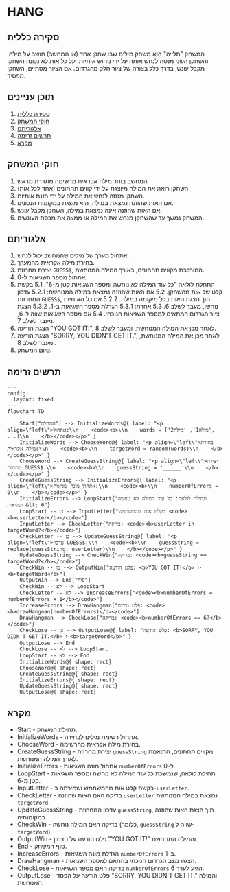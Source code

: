 # HANG

## סקירה כללית

המשחק "תלייה" הוא משחק מילים שבו שחקן אחד (או המחשב) חושב על מילה, והשחקן השני מנסה לנחש אותה על ידי ניחוש אותיות. על כל אות לא נכונה השחקן מקבל עונש, בדרך כלל בצורה של ציור חלק מהגרדום. אם הציור מסתיים, השחקן מפסיד.

## תוכן עניינים

1. [סקירה כללית](#סקירה-כללית)
2. [חוקי המשחק](#חוקי-המשחק)
3. [אלגוריתם](#אלגוריתם)
4. [תרשים זרימה](#תרשים-זרימה)
5. [מקרא](#מקרא)

## חוקי המשחק

1. המחשב בוחר מילה אקראית מרשימה מוגדרת מראש.
2. השחקן רואה את המילה מיוצגת על ידי קווים תחתונים (אחד לכל אות).
3. השחקן מנסה לנחש את המילה על ידי הזנת אותיות.
4. אם האות שהוזנה נמצאת במילה, היא מוצגת במקומות הנכונים.
5. אם האות שהוזנה אינה נמצאת במילה, השחקן מקבל עונש.
6. המשחק נמשך עד שהשחקן מנחש את המילה או ממצה את מכסת העונשים.

## אלגוריתם

1. אתחול מערך של מילים שהמחשב יכול לנחש.
2. בחירת מילה אקראית מהמערך.
3. יצירת מחרוזת `GUESS$`, המורכבת מקווים תחתונים, באורך המילה המנוחשת.
4. אתחול מספר השגיאות ל-0.
5. התחלת לולאה "כל עוד המילה לא נוחשה ומספר השגיאות קטן מ-6":
    5.1 בקשת קלט של אות מהשחקן.
    5.2 אם האות שהוזנה נמצאת במילה המנוחשת:
       5.2.1 עדכון המחרוזת `GUESS$`, תוך הצגת האות בכל מיקומה במילה.
       5.2.2 אם כל האותיות נוחשו, מעבר לשלב 6.
    5.3 אחרת:
       5.3.1 הגדלת מספר השגיאות ב-1.
       5.3.2 הצגת ציור הגרדום המתאים למספר השגיאות הנוכחי.
    5.4 אם מספר השגיאות שווה ל-6, מעבר לשלב 7.
6. הצגת הודעה "YOU GOT IT!", לאחר מכן את המילה המנוחשת, ומעבר לשלב 8.
7. הצגת הודעה "SORRY, YOU DIDN'T GET IT.", לאחר מכן את המילה המנוחשת, ומעבר לשלב 8.
8. סיום המשחק.

## תרשים זרימה

```mermaid
---
config:
  layout: fixed
---
flowchart TD

    Start["התחלה"] --> InitializeWords@{ label: "<p align=\"left\">אתחול:\\n    <code><b>\\n    words = ['מילה1', 'מילה2', ...]\\n    </b></code></p>" }
    InitializeWords --> ChooseWord@{ label: "<p align=\"left\">בחירת מילה אקראית:\\n    <code><b>\\n    targetWord = random(words)\\n    </b></code></p>" }
    ChooseWord --> CreateGuessString@{ label: "<p align=\"left\">יצירת מחרוזת GUESS$:\\n    <code><b>\\n    guessString = '______'\\n    </b></code></p>" }
    CreateGuessString --> InitializeErrors@{ label: "<p align=\"left\">אתחול מונה שגיאות:\\n    <code><b>\\n    numberOfErrors = 0\\n    </b></code></p>" }
    InitializeErrors --> LoopStart{"תחילת לולאה: כל עוד המילה לא נוחשה ושגיאות &lt; 6"}
    LoopStart -- כן --> InputLetter["קלט אות מהמשתמש: <code><b>userLetter</b></code>"]
    InputLetter --> CheckLetter{"בדיקה: <code><b>userLetter in targetWord?</b></code>"}
    CheckLetter -- כן --> UpdateGuessString@{ label: "<p align=\"left\">עדכון GUESS$:\\n    <code><b>\\n    guessString = replace(guessString, userLetter)\\n    </b></code></p>" }
    UpdateGuessString --> CheckWin{"בדיקה: <code><b>guessString == targetWord?</b></code>"}
    CheckWin -- כן --> OutputWin["פלט הודעה: <b>YOU GOT IT!</b> ו-<b>targetWord</b>"]
    OutputWin --> End["סוף"]
    CheckWin -- לא --> LoopStart
    CheckLetter -- לא --> IncreaseErrors["<code><b>numberOfErrors = numberOfErrors + 1</b></code>"]
    IncreaseErrors --> DrawHangman["פלט גרדום: <code><b>drawHangman(numberOfErrors)</b></code>"]
    DrawHangman --> CheckLose{"בדיקה: <code><b>numberOfErrors == 6?</b></code>"}
    CheckLose -- כן --> OutputLose@{ label: "פלט הודעה: <b>SORRY, YOU DIDN'T GET IT.</b> ו-<b>targetWord</b>" }
    OutputLose --> End
    CheckLose -- לא --> LoopStart
    LoopStart -- לא --> End
    InitializeWords@{ shape: rect}
    ChooseWord@{ shape: rect}
    CreateGuessString@{ shape: rect}
    InitializeErrors@{ shape: rect}
    UpdateGuessString@{ shape: rect}
    OutputLose@{ shape: rect}

```

## מקרא

- Start - תחילת המשחק.
- InitializeWords - אתחול רשימת מילים לבחירה.
- ChooseWord - בחירת מילה אקראית מהרשימה.
- CreateGuessString - יצירת מחרוזת `guessString` מקווים תחתונים, התואמת לאורך המילה המנוחשת.
- InitializeErrors - אתחול מונה השגיאות `numberOfErrors` ל-0.
- LoopStart - תחילת לולאה, שנמשכת כל עוד המילה לא נוחשה ומספר השגיאות קטן מ-6.
- InputLetter - בקשת קלט אות מהמשתמש ושמירתה ב-`userLetter`.
- CheckLetter - בדיקה האם האות שהוזנה `userLetter` נמצאת במילה המנוחשת `targetWord`.
- UpdateGuessString - עדכון המחרוזת `guessString`, תוך הצגת האות שהוזנה במקומותיה.
- CheckWin - בדיקה האם המילה נוחשה (כלומר, `guessString` שווה ל-`targetWord`).
- OutputWin - פלט הודעה על ניצחון "YOU GOT IT!" והמילה המנוחשת.
- End - סוף המשחק.
- IncreaseErrors - הגדלת מונה השגיאות `numberOfErrors` ב-1.
- DrawHangman - הצגת מצב הגרדום הנוכחי בהתאם למספר השגיאות.
- CheckLose - בדיקה האם מספר השגיאות `numberOfErrors` הגיע לערך 6.
- OutputLose - פלט הודעה על הפסד "SORRY, YOU DIDN'T GET IT." והמילה המנוחשת.